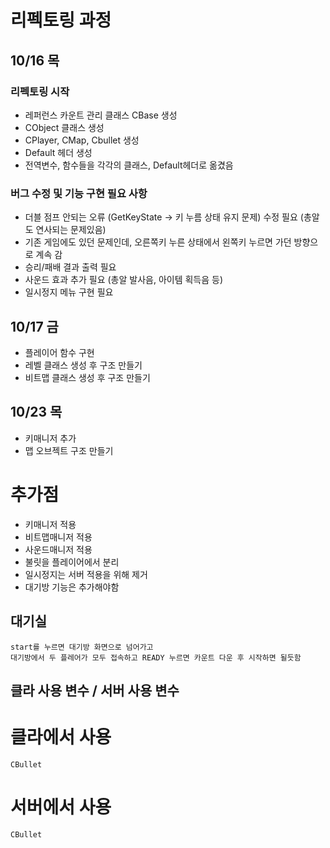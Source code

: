 ﻿# 리펙토링 과정
## 10/16 목
### 리펙토링 시작
- 레퍼런스 카운트 관리 클래스 CBase 생성
- CObject 클래스 생성
- CPlayer, CMap, Cbullet 생성
- Default 헤더 생성
- 전역변수, 함수들을 각각의 클래스, Default헤더로 옮겼음

### 버그 수정 및 기능 구현 필요 사항
- 더블 점프 안되는 오류 (GetKeyState -> 키 누름 상태 유지 문제) 수정 필요 (총알도 연사되는 문제있음)
- 기존 게임에도 있던 문제인데, 오른쪽키 누른 상태에서 왼쪽키 누르면 가던 방향으로 계속 감
- 승리/패배 결과 출력 필요
- 사운드 효과 추가 필요 (총알 발사음, 아이템 획득음 등)
- 일시정지 메뉴 구현 필요

## 10/17 금
- 플레이어 함수 구현
- 레벨 클래스 생성 후 구조 만들기
- 비트맵 클래스 생성 후 구조 만들기

## 10/23 목
- 키매니저 추가
- 맵 오브젝트 구조 만들기

# 추가점
- 키매니저 적용
- 비트맵매니저 적용
- 사운드매니저 적용
- 불릿을 플레이어에서 분리
- 일시정지는 서버 적용을 위해 제거
- 대기방 기능은 추가해야함

## 대기실
	start를 누르면 대기방 화면으로 넘어가고
	대기방에서 두 플레어가 모두 접속하고 READY 누르면 카운트 다운 후 시작하면 될듯함
	

## 클라 사용 변수 / 서버 사용 변수
# 클라에서 사용
	CBullet

# 서버에서 사용
	CBullet